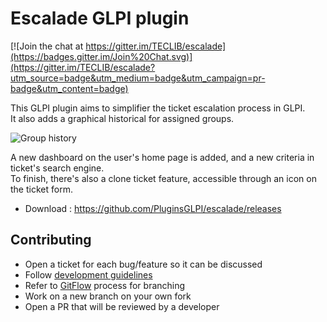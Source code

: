 # Escalade GLPI plugin

[![Join the chat at https://gitter.im/TECLIB/escalade](https://badges.gitter.im/Join%20Chat.svg)](https://gitter.im/TECLIB/escalade?utm_source=badge&utm_medium=badge&utm_campaign=pr-badge&utm_content=badge)

This GLPI plugin aims to simplifier the ticket escalation process in GLPI.  
It also adds a graphical historical for assigned groups.  

![Group history](https://raw.githubusercontent.com/pluginsGLPI/escalade/master/screenshots/escalade_history.png)

A new dashboard on the user's home page is added, and a new criteria in ticket's search engine.   
To finish, there's also a clone ticket feature, accessible through an icon on the ticket form.   

* Download : https://github.com/PluginsGLPI/escalade/releases

## Contributing

* Open a ticket for each bug/feature so it can be discussed
* Follow [development guidelines](http://glpi-developer-documentation.readthedocs.io/en/latest/plugins/index.html)
* Refer to [GitFlow](http://git-flow.readthedocs.io/) process for branching
* Work on a new branch on your own fork
* Open a PR that will be reviewed by a developer
